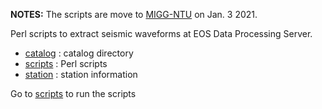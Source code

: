 **NOTES:** The scripts are move to [MIGG-NTU](https://github.com/MIGG-NTU/FetchData-EOS) on Jan. 3 2021.

Perl scripts to extract seismic waveforms at EOS Data Processing Server.

- [catalog](catalog/) : catalog directory
- [scripts](scripts/) : Perl scripts
- [station](station/) : station information


Go to [scripts](scripts/) to run the scripts
